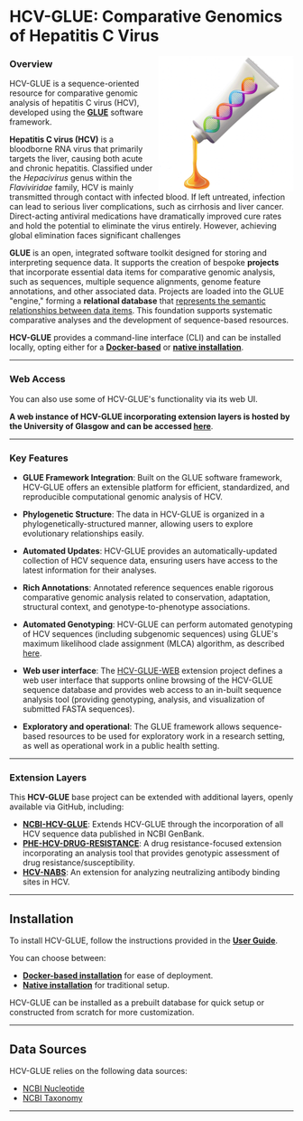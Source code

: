 HCV-GLUE: Comparative Genomics of Hepatitis C Virus
===================================================

<img src="md/glue-logo.png" align="right" alt="" width="240"/>

### Overview

HCV-GLUE is a sequence-oriented resource for comparative genomic analysis of hepatitis C virus (HCV), developed using the **[GLUE](https://github.com/giffordlabcvr/gluetools)** software framework.


**Hepatitis C virus (HCV)** is a bloodborne RNA virus that primarily targets the liver, causing both acute and chronic hepatitis. Classified under the *Hepacivirus* genus within the *Flaviviridae* family, HCV is mainly transmitted through contact with infected blood. If left untreated, infection can lead to serious liver complications, such as cirrhosis and liver cancer. Direct-acting antiviral medications have dramatically improved cure rates and hold the potential to eliminate the virus entirely. However, achieving global elimination faces significant challenges

**GLUE** is an open, integrated software toolkit designed for storing and interpreting sequence data. It supports the creation of bespoke **projects** that incorporate essential data items for comparative genomic analysis, such as sequences, multiple sequence alignments, genome feature annotations, and other associated data. Projects are loaded into the GLUE "engine," forming a **relational database** that [represents the semantic relationships between data items](https://github.com/giffordlabcvr/HCV-GLUE/wiki/Core-Schema). This foundation supports systematic comparative analyses and the development of sequence-based resources.

**HCV-GLUE** provides a command-line interface (CLI) and can be installed locally, opting either for a **[Docker-based](https://github.com/giffordlabcvr/HCV-GLUE/wiki/Docker-Installation)** or **[native installation](https://github.com/giffordlabcvr/HCV-GLUE/wiki/Native-Installation)**.

* * * * *

### Web Access

You can also use some of HCV-GLUE's functionality via its web UI.

**A web instance of HCV-GLUE incorporating extension layers is hosted by the University of Glasgow and can be accessed [here](http://hcv-glue.cvr.gla.ac.uk)**.

* * * * *

### Key Features

-   **GLUE Framework Integration**: Built on the GLUE software framework, HCV-GLUE offers an extensible platform for efficient, standardized, and reproducible computational genomic analysis of HCV.

-   **Phylogenetic Structure**: The data in HCV-GLUE is organized in a phylogenetically-structured manner, allowing users to explore evolutionary relationships easily.

-   **Automated Updates**: HCV-GLUE provides an automatically-updated collection of HCV sequence data, ensuring users have access to the latest information for their analyses.

-   **Rich Annotations**: Annotated reference sequences enable rigorous comparative genomic analysis related to conservation, adaptation, structural context, and genotype-to-phenotype associations.

-   **Automated Genotyping**: HCV-GLUE can perform automated genotyping of HCV sequences (including subgenomic sequences) using GLUE's maximum likelihood clade assignment (MLCA) algorithm, as described [here](https://doi.org/10.1186/s12859-018-2459-9).

-   **Web user interface**: The [HCV-GLUE-WEB](https://github.com/giffordlabcvr/HCV-GLUE-WEB) extension project defines a web user interface that supports online browsing of the HCV-GLUE sequence database and provides web access to an in-built sequence analysis tool (providing genotyping, analysis, and visualization of submitted FASTA sequences).

-   **Exploratory and operational**: The GLUE framework allows sequence-based resources to be used for exploratory work in a research setting, as well as operational work in a public health setting.

* * * * *

### Extension Layers

This **HCV-GLUE** base project can be extended with additional layers, openly available via GitHub, including:

-   **[NCBI-HCV-GLUE](https://github.com/giffordlabcvr/NCBI-HCV-GLUE)**: Extends HCV-GLUE through the incorporation of all HCV sequence data published in NCBI GenBank.
-   **[PHE-HCV-DRUG-RESISTANCE](https://github.com/giffordlabcvr/PHE-HCV-DRUG-RESISTANCE)**: A drug resistance-focused extension incorporating an analysis tool that provides genotypic assessment of drug resistance/susceptibility.
-   **[HCV-NABS](https://github.com/giffordlabcvr/HCV-NABS)**: An extension for analyzing neutralizing antibody binding sites in HCV.

* * * * *


Installation
------------

To install HCV-GLUE, follow the instructions provided in the **[User Guide](https://github.com/giffordlabcvr/HCV-GLUE/wiki)**.

You can choose between:

-   **[Docker-based installation](https://github.com/giffordlabcvr/HCV-GLUE/wiki/Docker-Installation)** for ease of deployment.
-   **[Native installation](https://github.com/giffordlabcvr/HCV-GLUE/wiki/Native-Installation)** for traditional setup.

HCV-GLUE can be installed as a prebuilt database for quick setup or constructed from scratch for more customization.

* * * * *

Data Sources
------------

HCV-GLUE relies on the following data sources:

-   [NCBI Nucleotide](https://www.ncbi.nlm.nih.gov/nuccore)
-   [NCBI Taxonomy](https://www.ncbi.nlm.nih.gov/taxonomy)

* * * * * 
